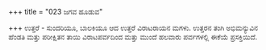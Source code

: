 +++
title = "023 ಜಗವ ಹೂಡುವ"

+++
ಉತ್ತರೆ - ಸುಂದರಿಯೂ, ಬಾಲಕಿಯೂ ಆದ ಉತ್ತರೆ ವಿರಾಟರಾಯನ ಮಗಳು. ಉತ್ತರನ ತಂಗಿ ಅಭಿಮನ್ಯುವಿನ ಹೆಂಡತಿ ಮತ್ತು ಪರೀಕ್ಷಿತನ ತಾಯಿ ವಿರಾಟಪರ್ವದಿಂದ ಮತ್ತು ಮುಂದೆ ಹಲವಾರು ಪರ್ವಗಳಲ್ಲಿ ಈಕೆಯೆ ಪ್ರಸಕ್ತಿಯಿದೆ.